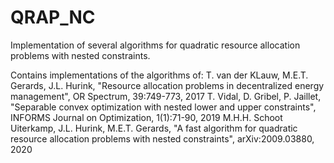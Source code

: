 # QRAP_NC
Implementation of several algorithms for quadratic resource allocation problems with nested constraints.

Contains implementations of the algorithms of:
    T. van der KLauw, M.E.T. Gerards, J.L. Hurink, "Resource allocation problems in decentralized energy management", OR Spectrum, 39:749-773, 2017
    T. Vidal, D. Gribel, P. Jaillet, "Separable convex optimization with nested lower and upper constraints", INFORMS Journal on Optimization, 1(1):71-90, 2019
    M.H.H. Schoot Uiterkamp, J.L. Hurink, M.E.T. Gerards, "A fast algorithm for quadratic resource allocation problems with nested constraints", arXiv:2009.03880, 2020
